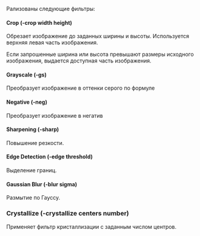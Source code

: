 Рализованы следующие фильтры:

#### Crop (-crop width height)
Обрезает изображение до заданных ширины и высоты. Используется верхняя левая часть изображения.

Если запрошенные ширина или высота превышают размеры исходного изображения, выдается доступная часть изображения.

#### Grayscale (-gs)
Преобразует изображение в оттенки серого по формуле

#### Negative (-neg)
Преобразует изображение в негатив

#### Sharpening (-sharp)
Повышение резкости.

#### Edge Detection (-edge threshold)
Выделение границ.

#### Gaussian Blur (-blur sigma)
Размытие по Гауссу.

### Crystallize (-crystallize centers number)
Применяет фильтр кристаллизации с заданным числом центров.
